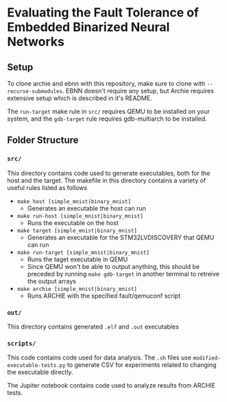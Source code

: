 # Evaluating the Fault Tolerance of Embedded Binarized Neural Networks

## Setup

To clone archie and ebnn with this repository, make sure to clone with `--recurse-submodules`. EBNN doesn't require any setup, but Archie requires extensive setup which is described in it's README.

The `run-target` make rule in `src/` requires QEMU to be installed on your system, and the `gdb-target` rule requires gdb-multiarch to be installed.

## Folder Structure


### `src/`
This directory contains code used to generate executables, both for the host and the target. The makefile in this directory contains a variety of useful rules listed as follows

- `make host [simple_mnist|binary_mnist]`
  - Generates an executable the host can run
- `make run-host [simple_mnist|binary_mnist]`
  - Runs the executable on the host
- `make target [simple_mnist|binary_mnist]`
  - Generates an executable for the STM32LVDISCOVERY that QEMU can run
- `make run-target [simple_mnist|binary_mnist]`
  - Runs the taget executable in QEMU
  - Since QEMU won't be able to output anything, this should be preceded by running `make gdb-target` in another terminal to retreive the output arrays
- `make archie [simple_mnist|binary_mnist]`
  - Runs ARCHIE with the specified fault/qemuconf script


### `out/`
This directory contains generated `.elf` and `.out` executables

### `scripts/`
This code contains code used for data analysis.
The `.sh` files use `modified-executable-tests.py` to generate CSV for experiments related to changing the executable directly.

The Jupiter notebook contains code used to analyze results from ARCHIE tests.